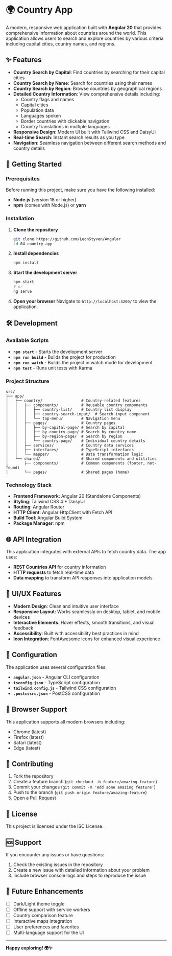 # 🌍 Country App

A modern, responsive web application built with **Angular 20** that provides comprehensive information about countries around the world. This application allows users to search and explore countries by various criteria including capital cities, country names, and regions.

## ✨ Features

- **Country Search by Capital**: Find countries by searching for their capital cities
- **Country Search by Name**: Search for countries using their names
- **Country Search by Region**: Browse countries by geographical regions
- **Detailed Country Information**: View comprehensive details including:
  - Country flags and names
  - Capital cities
  - Population data
  - Languages spoken
  - Border countries with clickable navigation
  - Country translations in multiple languages
- **Responsive Design**: Modern UI built with Tailwind CSS and DaisyUI
- **Real-time Search**: Instant search results as you type
- **Navigation**: Seamless navigation between different search methods and country details

## 🚀 Getting Started

### Prerequisites

Before running this project, make sure you have the following installed:

- **Node.js** (version 18 or higher)
- **npm** (comes with Node.js) or **yarn**

### Installation

1. **Clone the repository**
   ```bash
   git clone https://github.com/LeonStyven/Angular
   cd 04-country-app
   ```

2. **Install dependencies**
   ```bash
   npm install
   ```

3. **Start the development server**
   ```bash
   npm start
   # or
   ng serve
   ```

4. **Open your browser**
   Navigate to `http://localhost:4200/` to view the application.

## 🛠️ Development

### Available Scripts

- **`npm start`** - Starts the development server
- **`npm run build`** - Builds the project for production
- **`npm run watch`** - Builds the project in watch mode for development
- **`npm test`** - Runs unit tests with Karma

### Project Structure

```
src/
├── app/
│   ├── country/                 # Country-related features
│   │   ├── components/          # Reusable country components
│   │   │   ├── country-list/    # Country list display
│   │   │   ├── country-search-input/  # Search input component
│   │   │   └── top-menu/        # Navigation menu
│   │   ├── pages/               # Country pages
│   │   │   ├── by-capital-page/ # Search by capital
│   │   │   ├── by-country-page/ # Search by country name
│   │   │   ├── by-region-page/  # Search by region
│   │   │   └── country-page/    # Individual country details
│   │   ├── services/            # Country data services
│   │   ├── interfaces/          # TypeScript interfaces
│   │   └── mapper/              # Data transformation logic
│   └── shared/                  # Shared components and utilities
│       ├── components/          # Common components (footer, not-found)
│       └── pages/               # Shared pages (home)
```

### Technology Stack

- **Frontend Framework**: Angular 20 (Standalone Components)
- **Styling**: Tailwind CSS 4 + DaisyUI
- **Routing**: Angular Router
- **HTTP Client**: Angular HttpClient with Fetch API
- **Build Tool**: Angular Build System
- **Package Manager**: npm

## 🌐 API Integration

This application integrates with external APIs to fetch country data. The app uses:
- **REST Countries API** for country information
- **HTTP requests** to fetch real-time data
- **Data mapping** to transform API responses into application models

## 🎨 UI/UX Features

- **Modern Design**: Clean and intuitive user interface
- **Responsive Layout**: Works seamlessly on desktop, tablet, and mobile devices
- **Interactive Elements**: Hover effects, smooth transitions, and visual feedback
- **Accessibility**: Built with accessibility best practices in mind
- **Icon Integration**: FontAwesome icons for enhanced visual experience

## 🔧 Configuration

The application uses several configuration files:
- **`angular.json`** - Angular CLI configuration
- **`tsconfig.json`** - TypeScript configuration
- **`tailwind.config.js`** - Tailwind CSS configuration
- **`.postcssrc.json`** - PostCSS configuration

## 📱 Browser Support

This application supports all modern browsers including:
- Chrome (latest)
- Firefox (latest)
- Safari (latest)
- Edge (latest)

## 🤝 Contributing

1. Fork the repository
2. Create a feature branch (`git checkout -b feature/amazing-feature`)
3. Commit your changes (`git commit -m 'Add some amazing feature'`)
4. Push to the branch (`git push origin feature/amazing-feature`)
5. Open a Pull Request

## 📄 License

This project is licensed under the ISC License.

## 🆘 Support

If you encounter any issues or have questions:
1. Check the existing issues in the repository
2. Create a new issue with detailed information about your problem
3. Include browser console logs and steps to reproduce the issue

## 🔮 Future Enhancements

- [ ] Dark/Light theme toggle
- [ ] Offline support with service workers
- [ ] Country comparison feature
- [ ] Interactive maps integration
- [ ] User preferences and favorites
- [ ] Multi-language support for the UI

---

**Happy exploring! 🌍✨**
